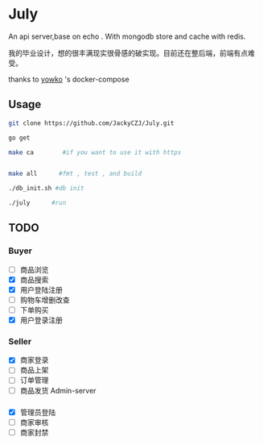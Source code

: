 # July
An api server,base on echo . With mongodb store and cache with redis.

我的毕业设计，想的很丰满现实很骨感的破实现。目前还在整后端，前端有点难受。

thanks to [yowko](https://github.com/yowko/Docker-Compose-MongoDB-Replica-Set) 's docker-compose

## Usage
```bash
git clone https://github.com/JackyCZJ/July.git

go get

make ca        #if you want to use it with https


make all      #fmt , test , and build

./db_init.sh #db init

./july      #run
```

## TODO

### Buyer
- [ ] 商品浏览
- [x] 商品搜索
- [x] 用户登陆注册
- [ ] 购物车增删改查
- [ ] 下单购买
- [x] 用户登录注册
### Seller
- [x] 商家登录
- [ ] 商品上架
- [ ] 订单管理
- [ ] 商品发货
Admin-server
### 
- [x] 管理员登陆
- [ ] 商家审核
- [ ] 商家封禁
